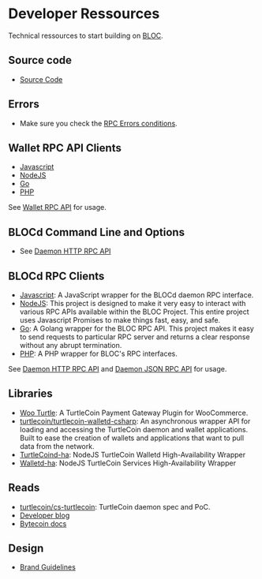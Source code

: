 # Developer Ressources

Technical ressources to start building on [BLOC](https://bloc.money).

## Source code

* [Source Code](https://github.com/furiousteam/BLOC.git)

## Errors

* Make sure you check the [RPC Errors conditions](../API/rpc-api-error-conditions.md).

## Wallet RPC API Clients

* [Javascript](https://github.com/furiousteam/bloc-rpc)
* [NodeJS](https://www.npmjs.com/package/bloc-rpc)
* [Go](https://github.com/furiousteam/bloc-rpc-go)
* [PHP](https://github.com/furiousteam/bloc-rpc-php)

See [Wallet RPC API](wallet-rpc-api.md) for usage.

## BLOCd Command Line and Options

* See [Daemon HTTP RPC API](BLOCd-Daemon-arguments.md)

## BLOCd RPC Clients

* [Javascript](https://github.com/furiousteam/bloc-rpc): A JavaScript wrapper for the BLOCd daemon RPC interface.
* [NodeJS](https://www.npmjs.com/package/bloc-rpc): This project is designed to make it very easy to interact with various RPC APIs available within the BLOC  Project. This entire project uses Javascript Promises to make things fast, easy, and safe.
* [Go](https://github.com/furiousteam/bloc-rpc-go): A Golang wrapper for the BLOC RPC API. This project makes it easy to send requests to particular RPC server and returns a clear response without any abrupt termination.
* [PHP](https://github.com/furiousteam/bloc-rpc-php): A PHP wrapper for BLOC's RPC interfaces.

See [Daemon HTTP RPC API](daemon-http-rpc-api.md) and [Daemon JSON RPC API](daemon-json-rpc-api.md) for usage.

## Libraries

* [Woo Turtle](https://github.com/turtlecoin/woo-turtle): A TurtleCoin Payment Gateway Plugin for WooCommerce.
* [turtlecoin/turtlecoin-walletd-csharp](https://github.com/turtlecoin/turtlecoin-walletd-csharp): An asynchronous wrapper API for loading and accessing the TurtleCoin daemon and wallet applications. Built to ease the creation of wallets and applications that want to pull data from the network.
* [TurtleCoind-ha](https://github.com/turtlecoin/blocd-ha): NodeJS TurtleCoin Walletd High-Availability Wrapper
* [Walletd-ha](https://github.com/brandonlehmann/turtleservice-ha): NodeJS TurtleCoin Services High-Availability Wrapper

## Reads

* [turtlecoin/cs-turtlecoin](https://github.com/turtlecoin/cs-turtlecoin): TurtleCoin daemon spec and PoC.
* [Developer blog](https://medium.com/@turtlecoin)
* [Bytecoin docs](https://wiki.bytecoin.org/wiki/Main_Page)


## Design

* [Brand Guidelines](https://github.com/turtlecoin/brand)
